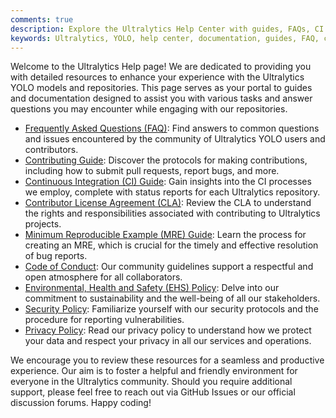 ```yaml
---
comments: true
description: Explore the Ultralytics Help Center with guides, FAQs, CI processes, and policies to support your YOLO model experience and contributions.
keywords: Ultralytics, YOLO, help center, documentation, guides, FAQ, contributing, CI, MRE, CLA, code of conduct, security policy, privacy policy
---
```


Welcome to the Ultralytics Help page! We are dedicated to providing you with detailed resources to enhance your experience with the Ultralytics YOLO models and repositories. This page serves as your portal to guides and documentation designed to assist you with various tasks and answer questions you may encounter while engaging with our repositories.

- [Frequently Asked Questions (FAQ)](FAQ.md): Find answers to common questions and issues encountered by the community of Ultralytics YOLO users and contributors.
- [Contributing Guide](contributing.md): Discover the protocols for making contributions, including how to submit pull requests, report bugs, and more.
- [Continuous Integration (CI) Guide](CI.md): Gain insights into the CI processes we employ, complete with status reports for each Ultralytics repository.
- [Contributor License Agreement (CLA)](CLA.md): Review the CLA to understand the rights and responsibilities associated with contributing to Ultralytics projects.
- [Minimum Reproducible Example (MRE) Guide](minimum_reproducible_example.md): Learn the process for creating an MRE, which is crucial for the timely and effective resolution of bug reports.
- [Code of Conduct](code_of_conduct.md): Our community guidelines support a respectful and open atmosphere for all collaborators.
- [Environmental, Health and Safety (EHS) Policy](environmental-health-safety.md): Delve into our commitment to sustainability and the well-being of all our stakeholders.
- [Security Policy](security.md): Familiarize yourself with our security protocols and the procedure for reporting vulnerabilities.
- [Privacy Policy](privacy.md): Read our privacy policy to understand how we protect your data and respect your privacy in all our services and operations.

We encourage you to review these resources for a seamless and productive experience. Our aim is to foster a helpful and friendly environment for everyone in the Ultralytics community. Should you require additional support, please feel free to reach out via GitHub Issues or our official discussion forums. Happy coding!